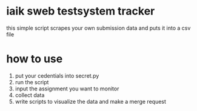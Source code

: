 # iaik sweb testsystem tracker

this simple script scrapes your own submission data and puts it into a csv file

# how to use

1. put your cedentials into secret.py
2. run the script
3. input the assignment you want to monitor
4. collect data
5. write scripts to visualize the data and make a merge request
